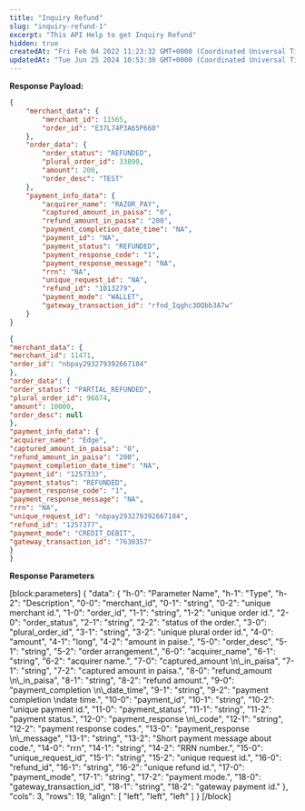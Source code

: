 ```yaml
---
title: "Inquiry Refund"
slug: "inquiry-refund-1"
excerpt: "This API Help to get Inquiry Refund"
hidden: true
createdAt: "Fri Feb 04 2022 11:23:32 GMT+0000 (Coordinated Universal Time)"
updatedAt: "Tue Jun 25 2024 10:53:30 GMT+0000 (Coordinated Universal Time)"
---
```

**Response Payload:** 

```json 200 Success
{
    "merchant_data": {
        "merchant_id": 11565,
        "order_id": "E37L74P3A65P660"
    },
    "order_data": {
        "order_status": "REFUNDED",
        "plural_order_id": 33890,
        "amount": 200,
        "order_desc": "TEST"
    },
    "payment_info_data": {
        "acquirer_name": "RAZOR_PAY",
        "captured_amount_in_paisa": "0",
        "refund_amount_in_paisa": "200",
        "payment_completion_date_time": "NA",
        "payment_id": "NA",
        "payment_status": "REFUNDED",
        "payment_response_code": "1",
        "payment_response_message": "NA",
        "rrn": "NA",
        "unique_request_id": "NA",
        "refund_id": "1013279",
        "payment_mode": "WALLET",
        "gateway_transaction_id": "rfnd_Iqghc3OQbb3A7w"
    }
}
```
```json Partial refund's inquiry
{
"merchant_data": {
"merchant_id": 11471,
"order_id": "nbpay293279392667184"
},
"order_data": {
"order_status": "PARTIAL_REFUNDED",
"plural_order_id": 96874,
"amount": 10000,
"order_desc": null
},
"payment_info_data": {
"acquirer_name": "Edge",
"captured_amount_in_paisa": "0",
"refund_amount_in_paisa": "200",
"payment_completion_date_time": "NA",
"payment_id": "1257333",
"payment_status": "REFUNDED",
"payment_response_code": "1",
"payment_response_message": "NA",
"rrn": "NA",
"unique_request_id": "nbpay293279392667184",
"refund_id": "1257377",
"payment_mode": "CREDIT_DEBIT",
"gateway_transaction_id": "7630357"
}
}
```

**Response Parameters** 

[block:parameters]
{
  "data": {
    "h-0": "Parameter Name",
    "h-1": "Type",
    "h-2": "Description",
    "0-0": "merchant_id",
    "0-1": "string",
    "0-2": "unique merchant id.",
    "1-0": "order_id",
    "1-1": "string",
    "1-2": "unique order id.",
    "2-0": "order_status",
    "2-1": "string",
    "2-2": "status of the order.",
    "3-0": "plural_order_id",
    "3-1": "string",
    "3-2": "unique plural order id.",
    "4-0": "amount",
    "4-1": "long",
    "4-2": "amount in paise.",
    "5-0": "order_desc",
    "5-1": "string",
    "5-2": "order arrangement.",
    "6-0": "acquirer_name",
    "6-1": "string",
    "6-2": "acquirer name.",
    "7-0": "captured_amount  \n\\_in_paisa",
    "7-1": "string",
    "7-2": "captured amount in paisa.",
    "8-0": "refund_amount  \n\\_in_paisa",
    "8-1": "string",
    "8-2": "refund amount.",
    "9-0": "payment_completion  \n\\_date_time",
    "9-1": "string",
    "9-2": "payment completion  \ndate time.",
    "10-0": "payment_id",
    "10-1": "string",
    "10-2": "unique payment id.",
    "11-0": "payment_status",
    "11-1": "string",
    "11-2": "payment status.",
    "12-0": "payment_response  \n\\_code",
    "12-1": "string",
    "12-2": "payment response codes.",
    "13-0": "payment_response  \n\\_message",
    "13-1": "string",
    "13-2": "Short payment message about code.",
    "14-0": "rrn",
    "14-1": "string",
    "14-2": "RRN number.",
    "15-0": "unique_request_id",
    "15-1": "string",
    "15-2": "unique request id.",
    "16-0": "refund_id",
    "16-1": "string",
    "16-2": "unique refund id.",
    "17-0": "payment_mode",
    "17-1": "string",
    "17-2": "payment mode.",
    "18-0": "gateway_transaction_id",
    "18-1": "string",
    "18-2": "gateway payment id."
  },
  "cols": 3,
  "rows": 19,
  "align": [
    "left",
    "left",
    "left"
  ]
}
[/block]
